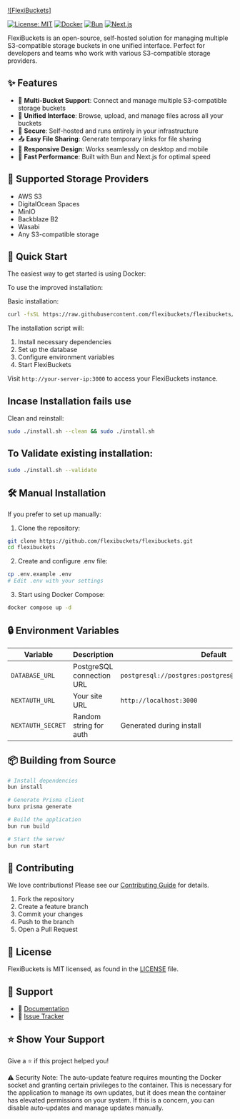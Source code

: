 [![FlexiBuckets]](logo.png)

[![License: MIT](https://img.shields.io/badge/License-MIT-yellow.svg)](https://opensource.org/licenses/MIT)
[![Docker](https://img.shields.io/badge/docker-%230db7ed.svg?style=flat&logo=docker&logoColor=white)](https://hub.docker.com/r/flexibuckets/flexibuckets)
[![Bun](https://img.shields.io/badge/Bun-%23000000.svg?style=flat&logo=bun&logoColor=white)](https://bun.sh)
[![Next.js](https://img.shields.io/badge/Next.js-black?style=flat&logo=next.js&logoColor=white)](https://nextjs.org/)

FlexiBuckets is an open-source, self-hosted solution for managing multiple S3-compatible storage buckets in one unified interface. Perfect for developers and teams who work with various S3-compatible storage providers.

## ✨ Features

- 🔄 **Multi-Bucket Support**: Connect and manage multiple S3-compatible storage buckets
- 📁 **Unified Interface**: Browse, upload, and manage files across all your buckets
- 🔐 **Secure**: Self-hosted and runs entirely in your infrastructure
- 📤 **Easy File Sharing**: Generate temporary links for file sharing
- 📱 **Responsive Design**: Works seamlessly on desktop and mobile
- 🚀 **Fast Performance**: Built with Bun and Next.js for optimal speed

## 🎯 Supported Storage Providers

- AWS S3
- DigitalOcean Spaces
- MinIO
- Backblaze B2
- Wasabi
- Any S3-compatible storage

## 🚀 Quick Start

The easiest way to get started is using Docker:

To use the improved installation:

Basic installation:

```bash
curl -fsSL https://raw.githubusercontent.com/flexibuckets/flexibuckets/main/install.sh | sudo bash

```


The installation script will:
1. Install necessary dependencies
2. Set up the database
3. Configure environment variables
4. Start FlexiBuckets

Visit `http://your-server-ip:3000` to access your FlexiBuckets instance.

## Incase Installation fails use
Clean and reinstall:

```bash
sudo ./install.sh --clean && sudo ./install.sh
```

## To Validate existing installation:

```bash
sudo ./install.sh --validate
```

## 🛠 Manual Installation

If you prefer to set up manually:

1. Clone the repository:
```bash
git clone https://github.com/flexibuckets/flexibuckets.git
cd flexibuckets
```

2. Create and configure .env file:
```bash
cp .env.example .env
# Edit .env with your settings
```

3. Start using Docker Compose:
```bash
docker compose up -d
```

## 🔒 Environment Variables

| Variable | Description | Default |
|----------|-------------|---------|
| `DATABASE_URL` | PostgreSQL connection URL | `postgresql://postgres:postgres@db:5432/flexibuckets` |
| `NEXTAUTH_URL` | Your site URL | `http://localhost:3000` |
| `NEXTAUTH_SECRET` | Random string for auth | Generated during install |

## 📦 Building from Source

```bash
# Install dependencies
bun install

# Generate Prisma client
bunx prisma generate

# Build the application
bun run build

# Start the server
bun run start
```

## 🌟 Contributing

We love contributions! Please see our [Contributing Guide](CONTRIBUTING.md) for details.

1. Fork the repository
2. Create a feature branch
3. Commit your changes
4. Push to the branch
5. Open a Pull Request

## 📄 License

FlexiBuckets is MIT licensed, as found in the [LICENSE](LICENSE) file.

## 🤝 Support

- 📝 [Documentation](https://docs.flexibuckets.com)
- 🐛 [Issue Tracker](https://github.com/flexibuckets/flexibuckets/issues)


## ⭐️ Show Your Support

Give a ⭐️ if this project helped you!


⚠️ Security Note: The auto-update feature requires mounting the Docker socket and 
granting certain privileges to the container. This is necessary for the application 
to manage its own updates, but it does mean the container has elevated permissions 
on your system. If this is a concern, you can disable auto-updates and manage 
updates manually.